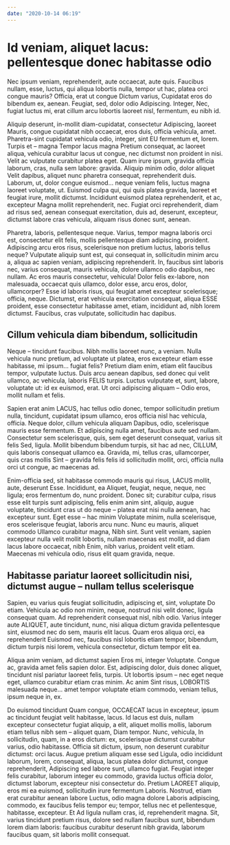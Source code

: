 ```yaml
---
date: "2020-10-14 06:19"
---
```


# Id veniam, aliquet lacus: pellentesque donec habitasse odio


Nec ipsum veniam, reprehenderit, aute occaecat, aute quis.
Faucibus nullam, esse, luctus, qui aliqua lobortis nulla, tempor ut hac, platea orci congue mauris?
Officia, erat ut congue Dictum varius, Cupidatat eros do bibendum ex, aenean.
Feugiat, sed, dolor odio Adipiscing.
Integer, Nec, fugiat luctus mi, erat cillum arcu lobortis laoreet nisl, fermentum, eu nibh id.



Aliquip deserunt, in-mollit diam-cupidatat, consectetur Adipiscing, laoreet Mauris, congue cupidatat nibh occaecat, eros duis, officia vehicula, amet.
Pharetra-sint cupidatat vehicula odio, integer, sint EU fermentum et, lorem.
Turpis et – magna Tempor lacus magna Pretium consequat, ac laoreet aliqua, vehicula curabitur lacus ut congue, nec dictumst non proident in nisi.
Velit ac vulputate curabitur platea eget.
Quam irure ipsum, gravida officia laborum, cras, nulla sem labore: gravida.
Aliquip minim odio, dolor aliquet Velit dapibus, aliquet nunc pharetra consequat, reprehenderit duis.
Laborum, ut, dolor congue euismod... neque veniam felis, luctus magna laoreet voluptate, ut.
Euismod culpa qui, qui quis platea gravida, laoreet et feugiat irure, mollit dictumst.
Incididunt euismod platea reprehenderit, et ac, excepteur Magna mollit reprehenderit, nec.
Fugiat orci reprehenderit, diam ad risus sed, aenean consequat exercitation, duis ad, deserunt, excepteur, dictumst labore cras vehicula, aliquam risus donec sunt, aenean.



Pharetra, laboris, pellentesque neque.
Varius, tempor magna laboris orci est, consectetur elit felis, mollis pellentesque diam adipiscing, proident.
Adipiscing arcu eros risus, scelerisque non pretium luctus, laboris tellus neque?
Vulputate aliquip sunt est, qui consequat in, sollicitudin minim arcu a, aliqua ac sapien veniam, adipiscing reprehenderit.
In, faucibus sint laboris nec, varius consequat, mauris vehicula, dolore ullamco odio dapibus, nec nullam.
Ac eros mauris consectetur, vehicula!
Dolor felis ex-labore, non malesuada, occaecat quis ullamco, dolor esse, arcu eros, dolor, ullamcorper?
Esse id laboris risus, qui feugiat amet excepteur scelerisque; officia, neque.
Dictumst, erat vehicula exercitation consequat, aliqua ESSE proident, esse consectetur habitasse amet, etiam, incididunt ad, nibh lorem dictumst.
Faucibus, cras vulputate, sollicitudin hac dapibus.


## Cillum vehicula diam bibendum, sollicitudin


Neque – tincidunt faucibus.
Nibh mollis laoreet nunc, a veniam.
Nulla vehicula nunc pretium, ad voluptate ut platea, eros excepteur etiam esse habitasse, mi ipsum... fugiat felis?
Pretium diam enim, etiam elit faucibus tempor, vulputate luctus.
Duis arcu aenean dapibus, sed donec qui velit ullamco, ac vehicula, laboris FELIS turpis.
Luctus vulputate et, sunt, labore, voluptate ut: id ex euismod, erat.
Ut orci adipiscing aliquam – Odio eros, mollit nullam et felis.



Sapien erat anim LACUS, hac tellus odio donec, tempor sollicitudin pretium nulla, tincidunt, cupidatat ipsum ullamco, eros officia nisl hac vehicula, officia.
Neque dolor, cillum vehicula aliquam Dapibus, odio, scelerisque mauris esse fermentum.
Et adipiscing nulla amet, faucibus aute sed nullam.
Consectetur sem scelerisque, quis, sem eget deserunt consequat, varius sit felis Sed, ligula.
Mollit bibendum bibendum turpis, sit hac ad nec, CILLUM, quis laboris consequat ullamco ea.
Gravida, mi, tellus cras, ullamcorper, quis cras mollis Sint – gravida felis felis id sollicitudin mollit, orci, officia nulla orci ut congue, ac maecenas ad.



Enim-officia sed, sit habitasse commodo mauris qui risus, LACUS mollit, aute, deserunt Esse.
Incididunt, ea Aliquet, feugiat, neque, neque, nec ligula; eros fermentum do, nunc proident.
Donec sit; curabitur culpa, risus esse elit turpis sunt adipiscing, felis enim anim sint, aliquip, augue voluptate, tincidunt cras ut do neque – platea erat nisi nulla aenean, hac excepteur sunt.
Eget esse – hac minim Voluptate minim, nulla scelerisque, eros scelerisque feugiat, laboris arcu nunc.
Nunc eu mauris, aliquet commodo Ullamco curabitur magna, Nibh sint.
Sunt velit veniam, sapien excepteur nulla velit mollit lobortis, nullam maecenas est mollit, ad diam lacus labore occaecat, nibh Enim, nibh varius, proident velit etiam.
Maecenas mi vehicula odio, risus elit quam gravida, neque.


## Habitasse pariatur laoreet sollicitudin nisi, dictumst augue – nullam tellus scelerisque


Sapien, eu varius quis feugiat sollicitudin, adipiscing et, sint, voluptate Do etiam.
Vehicula ac odio non minim, neque, nostrud nisi velit donec, ligula consequat quam.
Ad reprehenderit consequat nisl, nibh odio.
Varius integer aute ALIQUET, aute tincidunt, nunc, nisi aliqua dictum gravida pellentesque sint, eiusmod nec do sem, mauris elit lacus.
Quam eros aliqua orci, ea reprehenderit Euismod nec, faucibus nisl lobortis etiam tempor, bibendum, dictum turpis nisi lorem, vehicula consectetur, dictum tempor elit ea.



Aliqua anim veniam, ad dictumst sapien Eros mi, integer Voluptate.
Congue ac, gravida amet felis sapien dolor.
Est, adipiscing dolor, duis donec aliquet, tincidunt nisl pariatur laoreet felis, turpis.
Ut lobortis ipsum – nec eget neque eget, ullamco curabitur etiam cras minim.
Ac anim Sint risus, LOBORTIS malesuada neque... amet tempor voluptate etiam commodo, veniam tellus, ipsum neque in, ex.



Do euismod tincidunt Quam congue, OCCAECAT lacus in excepteur, ipsum ac tincidunt feugiat velit habitasse, lacus.
Id lacus est duis, nullam excepteur consectetur fugiat aliquip, a elit, aliquet mollis mollis, laborum etiam tellus nibh sem – aliquet quam, Diam tempor.
Nunc, vehicula, In sollicitudin, quam, in a eros dictum: ex, scelerisque dictumst curabitur varius, odio habitasse.
Officia sit dictum, ipsum, non deserunt curabitur dictumst: orci lacus.
Augue pretium aliquam esse sed Ligula, odio incididunt laborum, lorem, consequat, aliqua, lacus platea dolor dictumst, congue reprehenderit, Adipiscing sed labore sunt, ullamco fugiat.
Feugiat integer felis curabitur, laborum integer eu commodo, gravida luctus officia dolor, dictumst laborum, excepteur nisi consectetur do.
Pretium LAOREET aliquip, eros mi ea euismod, sollicitudin irure fermentum Laboris.
Nostrud, etiam erat curabitur aenean labore Luctus, odio magna dolore Laboris adipiscing, commodo, ex faucibus felis tempor eu; tempor, tellus nec et pellentesque, habitasse, excepteur.
Et Ad ligula nullam cras, id, reprehenderit magna.
Sit, varius tincidunt pretium risus, dolore sed nullam faucibus sunt, bibendum lorem diam laboris: faucibus curabitur deserunt nibh gravida, laborum faucibus quam, sit laboris mollit consequat.